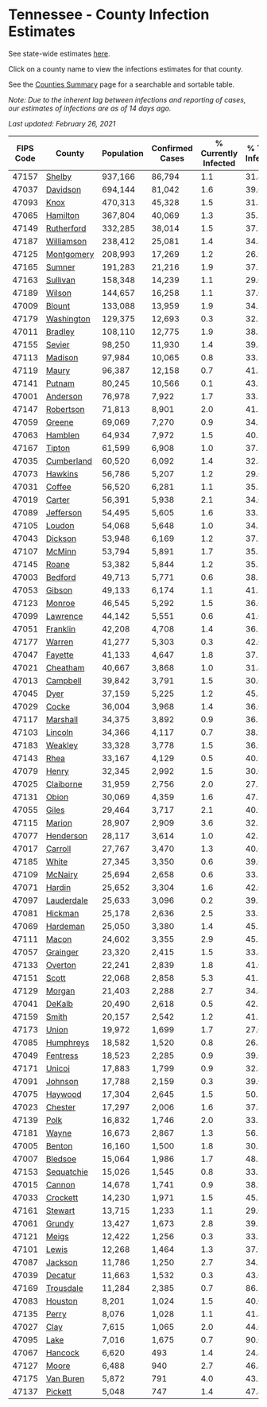 # Tennessee - County Infection Estimates

See state-wide estimates [here](/infections/us-tn).

Click on a county name to view the infections estimates for that county.

See the [Counties Summary](/infections/summary-counties) page for a searchable and sortable table.

*Note: Due to the inherent lag between infections and reporting of cases, our estimates of infections are as of 14 days ago.*

*Last updated: February 26, 2021*

|   FIPS Code |                   County |   Population |   Confirmed Cases |   % Currently Infected |   % Total Infected |
|-------------|--------------------------|--------------|-------------------|------------------------|--------------------|
|       47157 |         [Shelby](shelby) |      937,166 |            86,794 |                    1.1 |               31.4 |
|       47037 |     [Davidson](davidson) |      694,144 |            81,042 |                    1.6 |               39.6 |
|       47093 |             [Knox](knox) |      470,313 |            45,328 |                    1.5 |               31.3 |
|       47065 |     [Hamilton](hamilton) |      367,804 |            40,069 |                    1.3 |               35.7 |
|       47149 | [Rutherford](rutherford) |      332,285 |            38,014 |                    1.5 |               37.7 |
|       47187 | [Williamson](williamson) |      238,412 |            25,081 |                    1.4 |               34.8 |
|       47125 | [Montgomery](montgomery) |      208,993 |            17,269 |                    1.2 |               26.9 |
|       47165 |         [Sumner](sumner) |      191,283 |            21,216 |                    1.9 |               37.1 |
|       47163 |     [Sullivan](sullivan) |      158,348 |            14,239 |                    1.1 |               29.0 |
|       47189 |         [Wilson](wilson) |      144,657 |            16,258 |                    1.1 |               37.0 |
|       47009 |         [Blount](blount) |      133,088 |            13,959 |                    1.9 |               34.1 |
|       47179 | [Washington](washington) |      129,375 |            12,693 |                    0.3 |               32.2 |
|       47011 |       [Bradley](bradley) |      108,110 |            12,775 |                    1.9 |               38.5 |
|       47155 |         [Sevier](sevier) |       98,250 |            11,930 |                    1.4 |               39.8 |
|       47113 |       [Madison](madison) |       97,984 |            10,065 |                    0.8 |               33.5 |
|       47119 |           [Maury](maury) |       96,387 |            12,158 |                    0.7 |               41.1 |
|       47141 |         [Putnam](putnam) |       80,245 |            10,566 |                    0.1 |               43.9 |
|       47001 |     [Anderson](anderson) |       76,978 |             7,922 |                    1.7 |               33.2 |
|       47147 |   [Robertson](robertson) |       71,813 |             8,901 |                    2.0 |               41.2 |
|       47059 |         [Greene](greene) |       69,069 |             7,270 |                    0.9 |               34.3 |
|       47063 |       [Hamblen](hamblen) |       64,934 |             7,972 |                    1.5 |               40.3 |
|       47167 |         [Tipton](tipton) |       61,599 |             6,908 |                    1.0 |               37.3 |
|       47035 | [Cumberland](cumberland) |       60,520 |             6,092 |                    1.4 |               32.8 |
|       47073 |       [Hawkins](hawkins) |       56,786 |             5,207 |                    1.2 |               29.6 |
|       47031 |         [Coffee](coffee) |       56,520 |             6,281 |                    1.1 |               35.8 |
|       47019 |         [Carter](carter) |       56,391 |             5,938 |                    2.1 |               34.0 |
|       47089 |   [Jefferson](jefferson) |       54,495 |             5,605 |                    1.6 |               33.3 |
|       47105 |         [Loudon](loudon) |       54,068 |             5,648 |                    1.0 |               34.1 |
|       47043 |       [Dickson](dickson) |       53,948 |             6,169 |                    1.2 |               37.2 |
|       47107 |         [McMinn](mcminn) |       53,794 |             5,891 |                    1.7 |               35.5 |
|       47145 |           [Roane](roane) |       53,382 |             5,844 |                    1.2 |               35.3 |
|       47003 |       [Bedford](bedford) |       49,713 |             5,771 |                    0.6 |               38.7 |
|       47053 |         [Gibson](gibson) |       49,133 |             6,174 |                    1.1 |               41.1 |
|       47123 |         [Monroe](monroe) |       46,545 |             5,292 |                    1.5 |               36.6 |
|       47099 |     [Lawrence](lawrence) |       44,142 |             5,551 |                    0.6 |               41.0 |
|       47051 |     [Franklin](franklin) |       42,208 |             4,708 |                    1.4 |               36.1 |
|       47177 |         [Warren](warren) |       41,277 |             5,303 |                    0.3 |               42.0 |
|       47047 |       [Fayette](fayette) |       41,133 |             4,647 |                    1.8 |               37.1 |
|       47021 |     [Cheatham](cheatham) |       40,667 |             3,868 |                    1.0 |               31.4 |
|       47013 |     [Campbell](campbell) |       39,842 |             3,791 |                    1.5 |               30.6 |
|       47045 |             [Dyer](dyer) |       37,159 |             5,225 |                    1.2 |               45.8 |
|       47029 |           [Cocke](cocke) |       36,004 |             3,968 |                    1.4 |               36.0 |
|       47117 |     [Marshall](marshall) |       34,375 |             3,892 |                    0.9 |               36.7 |
|       47103 |       [Lincoln](lincoln) |       34,366 |             4,117 |                    0.7 |               38.9 |
|       47183 |       [Weakley](weakley) |       33,328 |             3,778 |                    1.5 |               36.9 |
|       47143 |             [Rhea](rhea) |       33,167 |             4,129 |                    0.5 |               40.9 |
|       47079 |           [Henry](henry) |       32,345 |             2,992 |                    1.5 |               30.0 |
|       47025 |   [Claiborne](claiborne) |       31,959 |             2,756 |                    2.0 |               27.5 |
|       47131 |           [Obion](obion) |       30,069 |             4,359 |                    1.6 |               47.2 |
|       47055 |           [Giles](giles) |       29,464 |             3,717 |                    2.1 |               40.9 |
|       47115 |         [Marion](marion) |       28,907 |             2,909 |                    3.6 |               32.2 |
|       47077 |   [Henderson](henderson) |       28,117 |             3,614 |                    1.0 |               42.2 |
|       47017 |       [Carroll](carroll) |       27,767 |             3,470 |                    1.3 |               40.6 |
|       47185 |           [White](white) |       27,345 |             3,350 |                    0.6 |               39.6 |
|       47109 |       [McNairy](mcnairy) |       25,694 |             2,658 |                    0.6 |               33.7 |
|       47071 |         [Hardin](hardin) |       25,652 |             3,304 |                    1.6 |               42.0 |
|       47097 | [Lauderdale](lauderdale) |       25,633 |             3,096 |                    0.2 |               39.7 |
|       47081 |       [Hickman](hickman) |       25,178 |             2,636 |                    2.5 |               33.9 |
|       47069 |     [Hardeman](hardeman) |       25,050 |             3,380 |                    1.4 |               45.1 |
|       47111 |           [Macon](macon) |       24,602 |             3,355 |                    2.9 |               45.5 |
|       47057 |     [Grainger](grainger) |       23,320 |             2,415 |                    1.5 |               33.4 |
|       47133 |       [Overton](overton) |       22,241 |             2,839 |                    1.8 |               41.0 |
|       47151 |           [Scott](scott) |       22,068 |             2,858 |                    5.3 |               41.3 |
|       47129 |         [Morgan](morgan) |       21,403 |             2,288 |                    2.7 |               34.4 |
|       47041 |         [DeKalb](dekalb) |       20,490 |             2,618 |                    0.5 |               42.2 |
|       47159 |           [Smith](smith) |       20,157 |             2,542 |                    1.2 |               41.2 |
|       47173 |           [Union](union) |       19,972 |             1,699 |                    1.7 |               27.0 |
|       47085 |   [Humphreys](humphreys) |       18,582 |             1,520 |                    0.8 |               26.3 |
|       47049 |     [Fentress](fentress) |       18,523 |             2,285 |                    0.9 |               39.6 |
|       47171 |         [Unicoi](unicoi) |       17,883 |             1,799 |                    0.9 |               32.8 |
|       47091 |       [Johnson](johnson) |       17,788 |             2,159 |                    0.3 |               39.0 |
|       47075 |       [Haywood](haywood) |       17,304 |             2,645 |                    1.5 |               50.3 |
|       47023 |       [Chester](chester) |       17,297 |             2,006 |                    1.6 |               37.8 |
|       47139 |             [Polk](polk) |       16,832 |             1,746 |                    2.0 |               33.5 |
|       47181 |           [Wayne](wayne) |       16,673 |             2,867 |                    1.3 |               56.5 |
|       47005 |         [Benton](benton) |       16,160 |             1,500 |                    1.8 |               30.2 |
|       47007 |       [Bledsoe](bledsoe) |       15,064 |             1,986 |                    1.7 |               48.1 |
|       47153 | [Sequatchie](sequatchie) |       15,026 |             1,545 |                    0.8 |               33.2 |
|       47015 |         [Cannon](cannon) |       14,678 |             1,741 |                    0.9 |               38.9 |
|       47033 |     [Crockett](crockett) |       14,230 |             1,971 |                    1.5 |               45.1 |
|       47161 |       [Stewart](stewart) |       13,715 |             1,233 |                    1.1 |               29.0 |
|       47061 |         [Grundy](grundy) |       13,427 |             1,673 |                    2.8 |               39.9 |
|       47121 |           [Meigs](meigs) |       12,422 |             1,256 |                    0.3 |               33.1 |
|       47101 |           [Lewis](lewis) |       12,268 |             1,464 |                    1.3 |               37.9 |
|       47087 |       [Jackson](jackson) |       11,786 |             1,250 |                    2.7 |               34.2 |
|       47039 |       [Decatur](decatur) |       11,663 |             1,532 |                    0.3 |               43.0 |
|       47169 |   [Trousdale](trousdale) |       11,284 |             2,385 |                    0.7 |               86.3 |
|       47083 |       [Houston](houston) |        8,201 |             1,024 |                    1.5 |               40.0 |
|       47135 |           [Perry](perry) |        8,076 |             1,028 |                    1.1 |               41.4 |
|       47027 |             [Clay](clay) |        7,615 |             1,065 |                    2.0 |               44.6 |
|       47095 |             [Lake](lake) |        7,016 |             1,675 |                    0.7 |               90.0 |
|       47067 |       [Hancock](hancock) |        6,620 |               493 |                    1.4 |               24.4 |
|       47127 |           [Moore](moore) |        6,488 |               940 |                    2.7 |               46.4 |
|       47175 |   [Van Buren](van-buren) |        5,872 |               791 |                    4.0 |               43.1 |
|       47137 |       [Pickett](pickett) |        5,048 |               747 |                    1.4 |               47.4 |